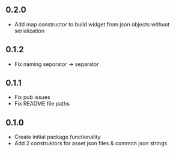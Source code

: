 ## 0.2.0

* Add map constructor to build widget from json objects withuot serialization

## 0.1.2

* Fix naming seporator -> separator

## 0.1.1

* Fix pub issues
* Fix README file paths

## 0.1.0

* Create initial package functionality
* Add 2 construktors for asset json files & common json strings
